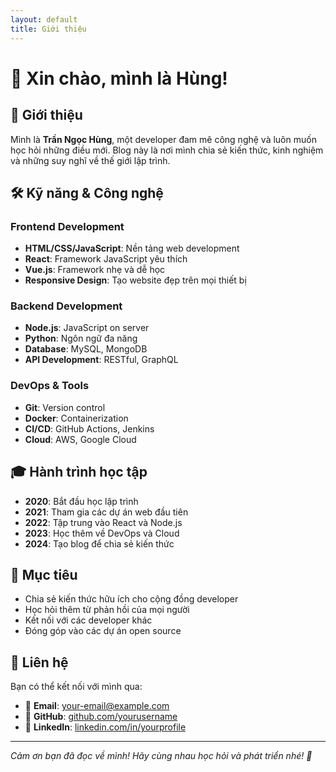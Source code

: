 ```yaml
---
layout: default
title: Giới thiệu
---
```


# 👋 Xin chào, mình là Hùng!

## 🎯 Giới thiệu

Mình là **Trần Ngọc Hùng**, một developer đam mê công nghệ và luôn muốn học hỏi những điều mới. Blog này là nơi mình chia sẻ kiến thức, kinh nghiệm và những suy nghĩ về thế giới lập trình.

## 🛠️ Kỹ năng & Công nghệ

### Frontend Development
- **HTML/CSS/JavaScript**: Nền tảng web development
- **React**: Framework JavaScript yêu thích
- **Vue.js**: Framework nhẹ và dễ học
- **Responsive Design**: Tạo website đẹp trên mọi thiết bị

### Backend Development
- **Node.js**: JavaScript on server
- **Python**: Ngôn ngữ đa năng
- **Database**: MySQL, MongoDB
- **API Development**: RESTful, GraphQL

### DevOps & Tools
- **Git**: Version control
- **Docker**: Containerization
- **CI/CD**: GitHub Actions, Jenkins
- **Cloud**: AWS, Google Cloud

## 🎓 Hành trình học tập

- **2020**: Bắt đầu học lập trình
- **2021**: Tham gia các dự án web đầu tiên
- **2022**: Tập trung vào React và Node.js
- **2023**: Học thêm về DevOps và Cloud
- **2024**: Tạo blog để chia sẻ kiến thức

## 🎯 Mục tiêu

- Chia sẻ kiến thức hữu ích cho cộng đồng developer
- Học hỏi thêm từ phản hồi của mọi người
- Kết nối với các developer khác
- Đóng góp vào các dự án open source

## 💬 Liên hệ

Bạn có thể kết nối với mình qua:

- 📧 **Email**: [your-email@example.com](mailto:your-email@example.com)
- 🐙 **GitHub**: [github.com/yourusername](https://github.com/yourusername)
- 💼 **LinkedIn**: [linkedin.com/in/yourprofile](https://linkedin.com/in/yourprofile)

---

*Cảm ơn bạn đã đọc về mình! Hãy cùng nhau học hỏi và phát triển nhé! 🚀*